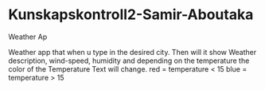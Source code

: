 # Kunskapskontroll2-Samir-Aboutaka
Weather Ap 

Weather app that when u type  in the desired city. Then will it show Weather description, wind-speed, humidity and depending on the temperature the color of the Temperature Text will change.  red = temperature < 15 
             blue = temperature > 15
